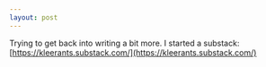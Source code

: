 ```yaml
---
layout: post
---
```

Trying to get back into writing a bit more. I started a substack: [https://kleerants.substack.com/](https://kleerants.substack.com/)
